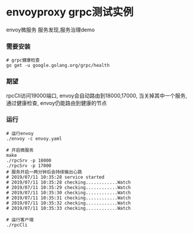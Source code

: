 # envoyproxy grpc测试实例
envoy微服务 服务发现,服务治理demo

### 需要安装
```
# grpc健康检查
go get -u google.golang.org/grpc/health
```

### 期望
rpcCli访问19000端口,  envoy会自动路由到18000,17000,  当关掉其中一个服务, 通过健康检查, envoy仍能路由到健康的节点

### 运行
```
# 运行envoy
./envoy -c envoy.yaml

# 开启微服务
make
./rpcSrv -p 18000
./rpcSrv -p 17000
# 服务开启一两分钟后会持续输出心跳
# 2019/07/11 10:35:28 service started
# 2019/07/11 10:35:28 checking............Watch
# 2019/07/11 10:35:29 checking............Watch
# 2019/07/11 10:35:30 checking............Watch
# 2019/07/11 10:35:31 checking............Watch
# 2019/07/11 10:35:32 checking............Watch
# 2019/07/11 10:35:33 checking............Watch

# 运行客户端
./rpcCli
```




